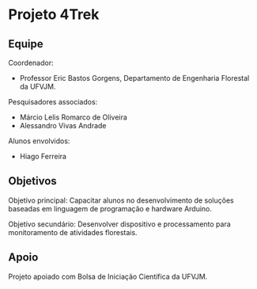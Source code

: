 # Projeto 4Trek

## Equipe

Coordenador:

- Professor Eric Bastos Gorgens, Departamento de Engenharia Florestal da UFVJM.

Pesquisadores associados:

- Márcio Lelis Romarco de Oliveira
- Alessandro Vivas Andrade

Alunos envolvidos:

- Hiago Ferreira

## Objetivos

Objetivo principal: Capacitar alunos no desenvolvimento de soluções baseadas em linguagem de programação e hardware Arduino.

Objetivo secundário: Desenvolver dispositivo e processamento para monitoramento de atividades florestais.

## Apoio

Projeto apoiado com Bolsa de Iniciação Científica da UFVJM.

